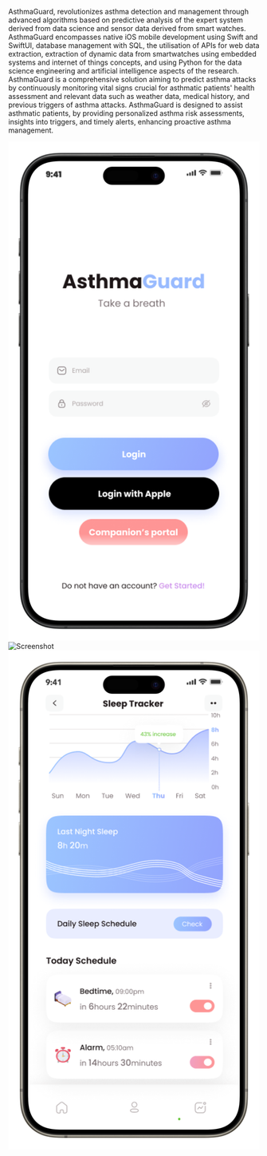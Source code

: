 AsthmaGuard, revolutionizes asthma detection and management through advanced algorithms based on predictive analysis of the expert system derived from data science and sensor data derived from smart watches.
AsthmaGuard encompasses native iOS mobile development using Swift and SwiftUI, database management with SQL, the utilisation of APIs for web data extraction, extraction of dynamic data from smartwatches using embedded systems and internet of things concepts, and using Python for the data science engineering and artificial intelligence aspects of the research.
AsthmaGuard is a comprehensive solution aiming to predict asthma attacks by continuously monitoring vital signs crucial for asthmatic patients' health assessment and relevant data such as weather data, medical history, and previous triggers of asthma attacks. 
AsthmaGuard is designed to assist asthmatic patients, by providing personalized asthma risk assessments, insights into triggers, and timely alerts, enhancing proactive asthma management. 

![Screenshot](pictures/Login.png)
![Screenshot](pictures/breathe.png)
![Screenshot](pictures/Sleep.png)



